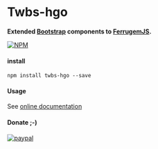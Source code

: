 # Twbs-hgo

**Extended [Bootstrap](https://getbootstrap.com/docs/3.3/) components to [FerrugemJS](https://github.com/ferrugemjs/library).**

[![NPM](https://nodei.co/npm/twbs-hgo.png?downloads=true&downloadRank=true&stars=true)](https://nodei.co/npm/twbs-hgo/)


#### install
```
npm install twbs-hgo --save
```

#### Usage

See [online documentation](http://www.hm9.com.br/twbs-hgo/)


#### Donate ;-)
[![paypal](https://www.paypalobjects.com/en_US/i/btn/btn_donateCC_LG.gif)](https://www.paypal.com/cgi-bin/webscr?cmd=_s-xclick&hosted_button_id=HAK52FFB6AU94)